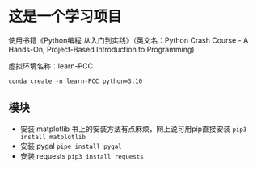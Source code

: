 # 这是一个学习项目

使用书籍《Python编程 从入门到实践》（英文名：Python Crash Course - A Hands-On, Project-Based Introduction to Programming)

虚拟环境名称：learn-PCC

`conda create -n learn-PCC python=3.10`

## 模块

* 安装 matplotlib
  书上的安装方法有点麻烦，网上说可用pip直接安装 `pip3 install matplotlib`
* 安装 pygal
  `pipe install pygal`
* 安装 requests
  `pip3 install requests`
